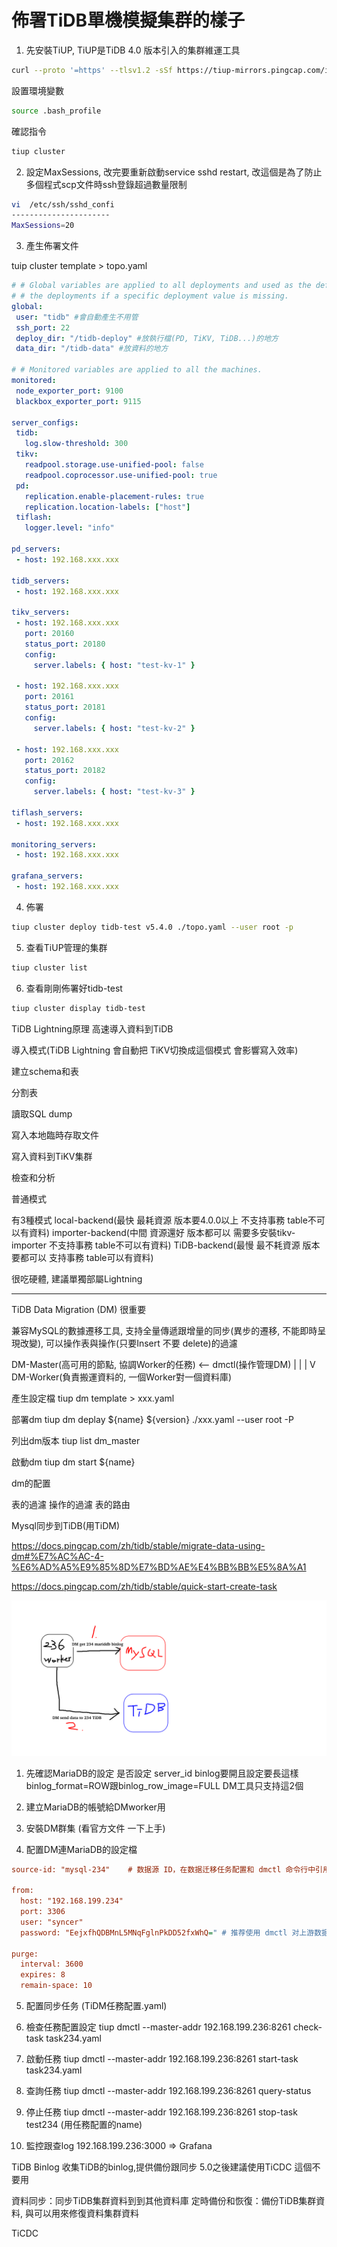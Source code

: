 # 佈署TiDB單機模擬集群的樣子

1. 先安裝TiUP, TiUP是TiDB 4.0 版本引入的集群維運工具

```bash
curl --proto '=https' --tlsv1.2 -sSf https://tiup-mirrors.pingcap.com/install.sh | sh
```

設置環境變數

```bash
source .bash_profile
```

確認指令

```bash
tiup cluster
```

2. 設定MaxSessions, 改完要重新啟動service sshd restart, 改這個是為了防止多個程式scp文件時ssh登錄超過數量限制

```bash
vi  /etc/ssh/sshd_confi
----------------------
MaxSessions=20
```

3. 產生佈署文件

tuip cluster template > topo.yaml

```yaml
# # Global variables are applied to all deployments and used as the default value of
# # the deployments if a specific deployment value is missing.
global:
 user: "tidb" #會自動產生不用管
 ssh_port: 22
 deploy_dir: "/tidb-deploy" #放執行檔(PD, TiKV, TiDB...)的地方
 data_dir: "/tidb-data" #放資料的地方

# # Monitored variables are applied to all the machines.
monitored:
 node_exporter_port: 9100
 blackbox_exporter_port: 9115

server_configs:
 tidb:
   log.slow-threshold: 300
 tikv:
   readpool.storage.use-unified-pool: false
   readpool.coprocessor.use-unified-pool: true
 pd:
   replication.enable-placement-rules: true
   replication.location-labels: ["host"]
 tiflash:
   logger.level: "info"

pd_servers:
 - host: 192.168.xxx.xxx

tidb_servers:
 - host: 192.168.xxx.xxx

tikv_servers:
 - host: 192.168.xxx.xxx
   port: 20160
   status_port: 20180
   config:
     server.labels: { host: "test-kv-1" }

 - host: 192.168.xxx.xxx
   port: 20161
   status_port: 20181
   config:
     server.labels: { host: "test-kv-2" }

 - host: 192.168.xxx.xxx
   port: 20162
   status_port: 20182
   config:
     server.labels: { host: "test-kv-3" }

tiflash_servers:
 - host: 192.168.xxx.xxx

monitoring_servers:
 - host: 192.168.xxx.xxx

grafana_servers:
 - host: 192.168.xxx.xxx
```

4. 佈署

```bash
tiup cluster deploy tidb-test v5.4.0 ./topo.yaml --user root -p
```

5. 查看TiUP管理的集群

```bash
tiup cluster list
```

6. 查看剛剛佈署好tidb-test

```bash
tiup cluster display tidb-test
```


TiDB Lightning原理 高速導入資料到TiDB

導入模式(TiDB Lightning 會自動把 TiKV切換成這個模式 會影響寫入效率)

建立schema和表

分割表

讀取SQL dump

寫入本地臨時存取文件

寫入資料到TiKV集群

檢查和分析

普通模式

有3種模式 local-backend(最快 最耗資源 版本要4.0.0以上 不支持事務 table不可以有資料) importer-backend(中間 資源還好 版本都可以 需要多安裝tikv-importer 不支持事務 table不可以有資料) TiDB-backend(最慢 最不耗資源 版本要都可以 支持事務 table可以有資料)

很吃硬體, 建議單獨部屬Lightning

-------

TiDB Data Migration (DM) 很重要

兼容MySQL的數據遷移工具, 支持全量傳遞跟增量的同步(異步的遷移, 不能即時呈現改變), 可以操作表與操作(只要Insert 不要 delete)的過濾


DM-Master(高可用的節點, 協調Worker的任務)  <--  dmctl(操作管理DM)
    |
    |
    |
    V
DM-Worker(負責搬運資料的, 一個Worker對一個資料庫)

產生設定檔
tiup dm template > xxx.yaml

部署dm
tiup dm deplay ${name} ${version} ./xxx.yaml --user root -P

列出dm版本
tiup list dm_master

啟動dm
tiup dm start ${name}

dm的配置

表的過濾 操作的過濾 表的路由

Mysql同步到TiDB(用TiDM)

https://docs.pingcap.com/zh/tidb/stable/migrate-data-using-dm#%E7%AC%AC-4-%E6%AD%A5%E9%85%8D%E7%BD%AE%E4%BB%BB%E5%8A%A1

https://docs.pingcap.com/zh/tidb/stable/quick-start-create-task


![實際操作](TiDM實際操作流程.png)

1. 先確認MariaDB的設定 是否設定 server_id binlog要開且設定要長這樣binlog_format=ROW跟binlog_row_image=FULL DM工具只支持這2個

2. 建立MariaDB的帳號給DMworker用

3. 安裝DM群集 (看官方文件 一下上手)

4. 配置DM連MariaDB的設定檔

```ini
source-id: "mysql-234"    # 数据源 ID，在数据迁移任务配置和 dmctl 命令行中引用该 source-id 可以关联到对应的数据源

from:
  host: "192.168.199.234"
  port: 3306
  user: "syncer"
  password: "EejxfhQDBMnL5MNqFglnPkDD52fxWhQ=" # 推荐使用 dmctl 对上游数据源的用户密码加密之后的密碼

purge:
  interval: 3600
  expires: 8
  remain-space: 10
```

5. 配置同步任务 (TiDM任務配置.yaml)

6. 檢查任務配置設定 tiup dmctl --master-addr 192.168.199.236:8261 check-task task234.yaml

7. 啟動任務 tiup dmctl --master-addr 192.168.199.236:8261 start-task task234.yaml

8. 查詢任務 tiup dmctl --master-addr 192.168.199.236:8261 query-status

9. 停止任務 tiup dmctl --master-addr 192.168.199.236:8261 stop-task test234 (用任務配置的name)

10. 監控跟查log 192.168.199.236:3000 => Grafana





TiDB Binlog 收集TiDB的binlog,提供備份跟同步 5.0之後建議使用TiCDC 這個不要用

資料同步：同步TiDB集群資料到到其他資料庫
定時備份和恢復：備份TiDB集群資料, 與可以用來修復資料集群資料

TiCDC

